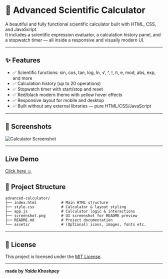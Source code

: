 # 🧮 Advanced Scientific Calculator

A beautiful and fully functional scientific calculator built with HTML, CSS, and JavaScript.  
It includes a scientific expression evaluator, a calculation history panel, and a stopwatch timer — all inside a responsive and visually modern UI.

---

## ✨ Features

- ✅ Scientific functions: sin, cos, tan, log, ln, √, ^, !, π, e, mod, abs, exp, and more
- ✅ Calculation history (up to 20 operations)
- ✅ Stopwatch timer with start/stop and reset
- ✅ Red/black modern theme with yellow hover effects
- ✅ Responsive layout for mobile and desktop
- ✅ Built without any external libraries — pure HTML/CSS/JavaScript

---

## 📸 Screenshots

![Calculator Screenshot](./screenshot/screenshot.png)

---

## Live Demo 

[Click here ☺️](https://yaldakhoshpey.github.io/Calculator_pro/)

## 📁 Project Structure

``` text
advanced-calculator/
├── index.html           # Main HTML structure
├── style.css            # Calculator & layout styling
├── app.js               # Calculator logic & interactions
├── screenshot.png       # UI screenshot for README preview
├── README.md            # Project documentation
└── assets/              # (Optional) icons, images, fonts etc.
```
---

## 📄 License

This project is licensed under the [MIT License](./LICENSE).

---

**made by *Yalda Khoshpey***
